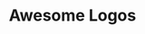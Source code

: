 ---
github: VectorLogoZone/awesome-logos
sort: awesomelogos
title: Awesome Logos
twitter: AwesomeSvgLogos
website: https://www.awesomelogos.org/
---